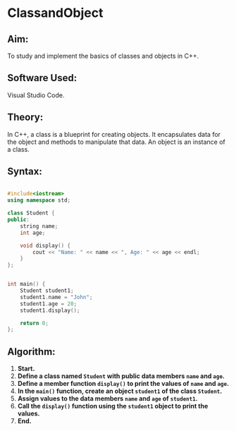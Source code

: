# ClassandObject

## Aim:
To study and implement the basics of classes and objects in C++.

## Software Used:
Visual Studio Code.

## Theory:
In C++, a class is a blueprint for creating objects. It encapsulates data for the object and methods to manipulate that data. An object is an instance of a class.

## Syntax:
```cpp

#include<iostream>
using namespace std;

class Student {
public:
    string name;
    int age;

    void display() {
        cout << "Name: " << name << ", Age: " << age << endl;
    }
};


int main() {
    Student student1;
    student1.name = "John";
    student1.age = 20;
    student1.display();

    return 0;
};
```

## Algorithm:

1. **Start.**
2. **Define a class named `Student` with public data members `name` and `age`.**
3. **Define a member function `display()` to print the values of `name` and `age`.**
4. **In the `main()` function, create an object `student1` of the class `Student`.**
5. **Assign values to the data members `name` and `age` of `student1`.**
6. **Call the `display()` function using the `student1` object to print the values.**
7. **End.**

